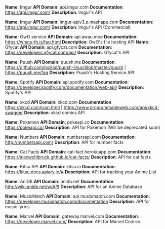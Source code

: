 **Name**: Imgur
**API Domain**: api.imgur.com
**Documentation**: <https://api.imgur.com/>
**Description**: Imgur's API

**Name**: Imgur
**API Domain**: imgur-apiv3.p.mashape.com
**Documentation**: <https://api.imgur.com/>
**Description**: Imgur's API (Commercial)

**Name**: OwO service
**API Domain**: api.awau.moe
**Documentation**: <https://whats-th.is/faq.html>
**Description**: OwO's file hosting API
**Name**: Gfycat
**API Domain**: api.gfycat.com
**Documentation**: <https://developers.gfycat.com/api/>
**Description**: Gfycat's API

**Name**: Puush
**API Domain**: puush.me
**Documentation**: <https://github.com/jacklul/puush-linux/blob/master/puush> | <https://puush.me/faq>
**Description**: Puush's Hosting Service API

**Name**: Spotify
**API Domain**: api.spotify.com
**Documentation**: <https://developer.spotify.com/documentation/web-api/>
**Description**: Spotify's API

**Name**: xkcd
**API Domain**: xkcd.com
**Documentation**: <https://xkcd.com/json.html> | <https://www.programmableweb.com/api/xkcd-swagger>
**Description**: xkcd comics API

**Name**: Pokemon
**API Domain**: pokeapi.co
**Documentation**: <https://pokeapi.co/>
**Description**: API for Pokemon (Will be deprecated soon)

**Name**: Numbers
**API Domain**: numbersapi.com
**Documentation**: <http://numbersapi.com/>
**Description**: API for number facts

**Name**: Cat Facts
**API Domain**: cat-fact.herokuapp.com
**Documentation**: <https://alexwohlbruck.github.io/cat-facts/>
**Description**: API for cat facts

**Name**: Kitsu API
**API Domain**: kitsu.io
**Documentation**: <https://kitsu.docs.apiary.io/#>
**Description**: API for tracking your Anime List

**Name**: AniDB
**API Domain**: anidb.net
**Documentation**: <http://wiki.anidb.net/w/API>
**Description**: API for an Anime Database

**Name**: MusixMatch
**API Domain**: api.musixmatch.com
**Documentation**: <https://developer.musixmatch.com/documentation>
**Description**: API for music lyrics.

**Name**: Marvel
**API Domain**: gateway.marvel.com
**Documentation**: <https://developer.marvel.com/>
**Description**: API for Marvel Comics.